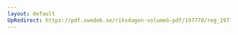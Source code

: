 ```yaml
---
layout: default
UpRedirect: https://pdf.swedeb.se/riksdagen-volumeG-pdf/197778/reg_197778__reg_01/reg_197778__reg_01_0291.pdf
---
```

